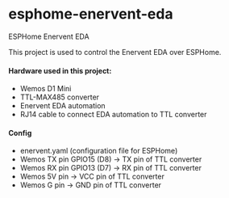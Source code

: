 # esphome-enervent-eda
ESPHome Enervent EDA

This project is used to control the Enervent EDA over ESPHome.

#### Hardware used in this project:
- Wemos D1 Mini
- TTL-MAX485 converter
- Enervent EDA automation
- RJ14 cable to connect EDA automation to TTL converter

#### Config
- enervent.yaml (configuration file for ESPHome)
- Wemos TX pin GPIO15 (D8) -> TX pin of TTL converter
- Wemos RX pin GPIO13 (D7) -> RX pin of TTL converter
- Wemos 5V pin -> VCC pin of TTL converter
- Wemos G pin -> GND pin of TTL converter